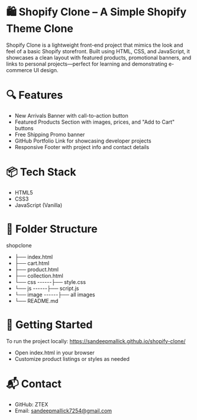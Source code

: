 # 🛍️ Shopify Clone – A Simple Shopify Theme Clone
Shopify Clone is a lightweight front-end project that mimics the look and feel of a basic Shopify storefront. Built using HTML, CSS, and JavaScript, it showcases a clean layout with featured products, promotional banners, and links to personal projects—perfect for learning and demonstrating e-commerce UI design.

# 🔍 Features
- New Arrivals Banner with call-to-action button
- Featured Products Section with images, prices, and "Add to Cart" buttons
- Free Shipping Promo banner
- GitHub Portfolio Link for showcasing developer projects
- Responsive Footer with project info and contact details
  
# 📦 Tech Stack
- HTML5
- CSS3
- JavaScript (Vanilla)

# 📁 Folder Structure
shopclone
- ├── index.html
- ├── cart.html
- ├── product.html
- ├── collection.html 
- └── css
------├── style.css
- └── js
------├── script.js
- └── image
------├── all images 
- └── README.md


# 🚀 Getting Started
To run the project locally: https://sandeepmallick.github.io/shopify-clone/
- Open index.html in your browser
- Customize product listings or styles as needed

# 📬 Contact
- GitHub: ZTEX
- Email: sandeepmallick7254@gmail.com

